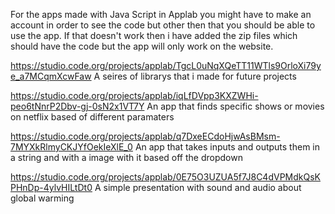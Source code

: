 For the apps made with Java Script in Applab you might have to make an account in order to
see the code but other then that you should be able to use the app. If that doesn't work then i
have added the zip files which should have the code but the app will only work on the website.

https://studio.code.org/projects/applab/TgcL0uNqXQeTT11WTls9OrloXi79ye_a7MCqmXcwFaw
A seires of librarys that i made for future projects

https://studio.code.org/projects/applab/iqLfDVpp3KXZWHi-peo6tNnrP2Dbv-gj-0sN2x1VT7Y
An app that finds specific shows or movies on netflix based of different paramaters

https://studio.code.org/projects/applab/q7DxeECdoHjwAsBMsm-7MYXkRlmyCKJYfOekIeXlE_0
An app that takes inputs and outputs them in a string and with a image with it based off the dropdown

https://studio.code.org/projects/applab/0E75O3UZUA5f7J8C4dVPMdkQsKPHnDp-4ylvHILtDt0
A simple presentation with sound and audio about global warming
